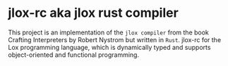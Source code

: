 # jlox-rc aka jlox rust compiler
This project is an implementation of the `jlox compiler` from the book Crafting Interpreters by Robert Nystrom but written in `Rust`. jlox-rc for the Lox programming language, which is dynamically typed and supports object-oriented and functional programming.


